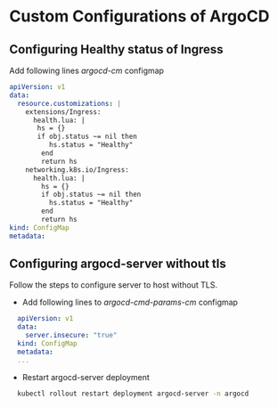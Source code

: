 # Custom Configurations of ArgoCD

## Configuring Healthy status of Ingress
Add following lines *argocd-cm* configmap
```yaml
apiVersion: v1
data:
  resource.customizations: |
    extensions/Ingress:
      health.lua: |
       hs = {}
       if obj.status ~= nil then
          hs.status = "Healthy"
        end
        return hs
    networking.k8s.io/Ingress:
      health.lua: |
        hs = {}
        if obj.status ~= nil then
          hs.status = "Healthy"
        end
        return hs
kind: ConfigMap
metadata:
```
## Configuring argocd-server without tls
Follow the steps to configure server to host without TLS.
- Add following lines to *argocd-cmd-params-cm* configmap
```yaml
  apiVersion: v1
  data:
    server.insecure: "true"
  kind: ConfigMap
  metadata:
  ...
```
- Restart argocd-server deployment
```bash
  kubectl rollout restart deployment argocd-server -n argocd
```
